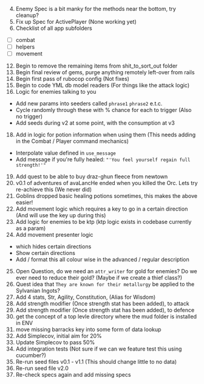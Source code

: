 4) Enemy Spec is a bit manky for the methods near the bottom, try cleanup?
5) Fix up Spec for ActivePlayer (None working yet)
10) Checklist of all app subfolders
- [ ] combat
- [ ] helpers
- [ ] movement
12) Begin to remove the remaining items from shit_to_sort_out folder
14) Begin final review of gems, purge anything remotely left-over from rails
15) Begin first pass of rubocop config (Not fixes)
16) Begin to code YML db model readers (For things like the attack logic)
17) Logic for enemies talking to you
  - Add new params into seeders called `phrase1` `phrase2` e.t.c.
  - Cycle randomly through these with % chance for each to trigger (Also no trigger)
  - Add seeds during v2 at some point, with the consumption at v3
18) Add in logic for potion information when using them (This needs adding in the Combat / Player command mechanics)
  - Interpolate value defined in `use_message`
  - Add message if you're fully healed: `"'You feel yourself regain full strength!'"`
19) Add quest to be able to buy draz-ghun fleece from newtown
20) v0.1 of adventures of avaLancHe ended when you killed the Orc. Lets try re-achieve this (We never did)
21) Goblins dropped basic healing potions sometimes, this makes the above easier!
22) Add movement logic which requires a key to go in a certain direction (And will use the key up during this)
23) Add logic for enemies to be ktp (ktp logic exists in codebase currently as a param)
24) Add movement presenter logic
- which hides certain directions
- Show certain directions
- Add / format this all colour wise in the advanced / regular description
25) Open Question, do we need an `attr_writer` for gold for enemies? Do we ever need to reduce their gold? (Maybe if we create a thief class?)
26) Quest idea that `They are known for their metallurgy` be applied to the Sylvanian Ingots?
27) Add 4 stats, Str, Agility, Constitution, (Alias for Wisdom)
27) Add strength modifier (Once strength stat has been added), to attack
28) Add strength modifier (Once strength stat has been added), to defence
29) get the concept of a top levle directory where the mud folder is installed in ENV
30) move missing barracks key into some form of data lookup
31) Add Simplecov, initial aim for 20%
32) Update Simplecov to pass 50%
33) Add integration tests (Not sure if we can we feature test this using cucumber?)
34) Re-run seed files v0.1 - v1.1 (This should change little to no data)
35) Re-run seed file v2.0
36) Re-check specs again and add missing specs
